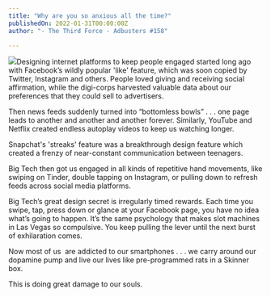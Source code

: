 ```yaml
---
title: "Why are you so anxious all the time?"
publishedOn: 2022-01-31T00:00:00Z
author: "- The Third Force - Adbusters #158"

---
```


![](/images/articles/61fb0393ce745158c3c82d35_skinner_box_socials_1.jpg)Designing internet platforms to keep people engaged started long ago with Facebook’s wildly popular 'like' feature, which was soon copied by Twitter, Instagram and others. People loved giving and receiving social affirmation, while the digi-corps harvested valuable data about our preferences that they could sell to advertisers.

Then news feeds suddenly turned into “bottomless bowls” . . . one page leads to another and another and another forever. Similarly, YouTube and Netflix created endless autoplay videos to keep us watching longer.

Snapchat's 'streaks' feature was a breakthrough design feature which created a frenzy of near-constant communication between teenagers.

Big Tech then got us engaged in all kinds of repetitive hand movements, like swiping on Tinder, double tapping on Instagram, or pulling down to refresh feeds across social media platforms.

Big Tech’s great design secret is irregularly timed rewards. Each time you swipe, tap, press down or glance at your Facebook page, you have no idea what’s going to happen. It’s the same psychology that makes slot machines in Las Vegas so compulsive. You keep pulling the lever until the next burst of exhilaration comes.

Now most of us  are addicted to our smartphones . . . we carry around our dopamine pump and live our lives like pre-programmed rats in a Skinner box.

This is doing great damage to our souls.
